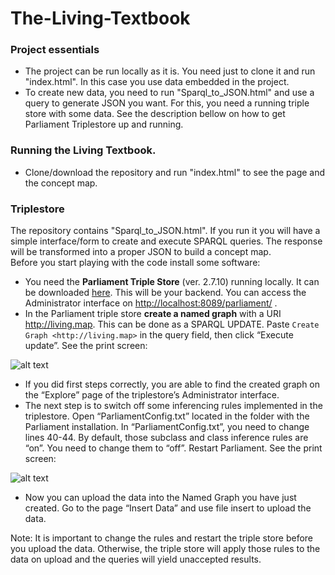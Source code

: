 # The-Living-Textbook


### Project essentials 
 
 * The project can be run locally as it is. You need just to clone it and run "index.html". In this case you use data embedded in the project. 
 * To create new data, you need to run "Sparql_to_JSON.html" and use a query to generate JSON you want. For this, you need a running triple store with some data. See the description bellow on how to get Parliament Triplestore up and running.

### Running the Living Textbook.

* Clone/download the repository and run "index.html" to see the page and the concept map.

### Triplestore
The repository contains "Sparql_to_JSON.html". If you run it you will have a simple interface/form to create and execute SPARQL queries. The response will be transformed into a proper JSON to build a concept map.    
Before you start playing with the code install some software: 

* You need the **Parliament Triple Store** (ver. 2.7.10) running locally. It can be downloaded [here](http://semwebcentral.org/frs/?group_id=159). This will be your backend. You can access the Administrator interface on [http://localhost:8089/parliament/](http://localhost:8089/parliament/) .
* In the Parliament triple store **create a named graph** with a URI http://living.map. This can be done as a SPARQL UPDATE. Paste `Create Graph <http://living.map>` in the query field, then click “Execute update”. See the print screen: 

![alt text](https://github.com/GIP-ITC-UniversityTwente/The-Living-Textbook/blob/master/printscreens/1.JPG "Creating a named graph")

* If you did first steps correctly, you are able to find the created graph on the “Explore” page of the triplestore’s Administrator  interface.
* The next step is  to switch off some inferencing rules implemented in the triplestore. Open “ParliamentConfig.txt” located in the folder with the Parliament installation. In “ParliamentConfig.txt”, you need to change lines 40-44. By default, those subclass and class inference rules are “on”. You need to change them to “off”. Restart Parliament. See the print screen:

![alt text](https://github.com/GIP-ITC-UniversityTwente/The-Living-Textbook/blob/master/printscreens/2.JPG "Switching off inference rules")

* Now you can upload the  data into the Named Graph you have just created. Go to the page “Insert Data” and use file insert to upload the data. 

Note: It is important to change the rules and restart the triple store before you upload the data. Otherwise, the triple store will apply those rules to the data on upload and the queries will yield unaccepted results. 





